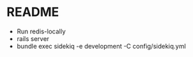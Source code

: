 # README

* Run redis-locally
* rails server
* bundle exec sidekiq -e development -C config/sidekiq.yml
